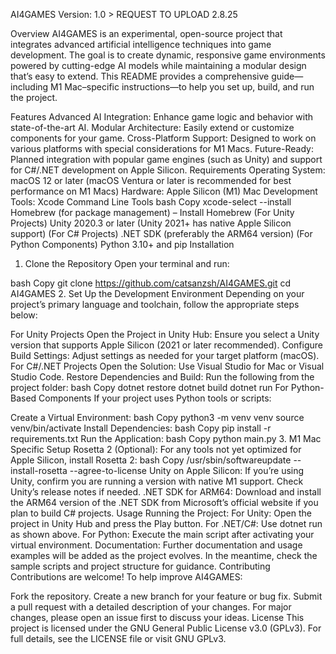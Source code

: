 AI4GAMES
Version: 1.0 > REQUEST TO UPLOAD 2.8.25

Overview
AI4GAMES is an experimental, open-source project that integrates advanced artificial intelligence techniques into game development. The goal is to create dynamic, responsive game environments powered by cutting-edge AI models while maintaining a modular design that’s easy to extend. This README provides a comprehensive guide—including M1 Mac–specific instructions—to help you set up, build, and run the project.

Features
Advanced AI Integration: Enhance game logic and behavior with state-of-the-art AI.
Modular Architecture: Easily extend or customize components for your game.
Cross-Platform Support: Designed to work on various platforms with special considerations for M1 Macs.
Future-Ready: Planned integration with popular game engines (such as Unity) and support for C#/.NET development on Apple Silicon.
Requirements
Operating System: macOS 12 or later (macOS Ventura or later is recommended for best performance on M1 Macs)
Hardware: Apple Silicon (M1) Mac
Development Tools:
Xcode Command Line Tools
bash
Copy
xcode-select --install
Homebrew (for package management) – Install Homebrew
(For Unity Projects) Unity 2020.3 or later (Unity 2021+ has native Apple Silicon support)
(For C# Projects) .NET SDK (preferably the ARM64 version)
(For Python Components) Python 3.10+ and pip
Installation
1. Clone the Repository
Open your terminal and run:

bash
Copy
git clone https://github.com/catsanzsh/AI4GAMES.git
cd AI4GAMES
2. Set Up the Development Environment
Depending on your project’s primary language and toolchain, follow the appropriate steps below:

For Unity Projects
Open the Project in Unity Hub:
Ensure you select a Unity version that supports Apple Silicon (2021 or later recommended).
Configure Build Settings:
Adjust settings as needed for your target platform (macOS).
For C#/.NET Projects
Open the Solution:
Use Visual Studio for Mac or Visual Studio Code.
Restore Dependencies and Build:
Run the following from the project folder:
bash
Copy
dotnet restore
dotnet build
dotnet run
For Python-Based Components
If your project uses Python tools or scripts:

Create a Virtual Environment:
bash
Copy
python3 -m venv venv
source venv/bin/activate
Install Dependencies:
bash
Copy
pip install -r requirements.txt
Run the Application:
bash
Copy
python main.py
3. M1 Mac Specific Setup
Rosetta 2 (Optional):
For any tools not yet optimized for Apple Silicon, install Rosetta 2:
bash
Copy
/usr/sbin/softwareupdate --install-rosetta --agree-to-license
Unity on Apple Silicon:
If you’re using Unity, confirm you are running a version with native M1 support. Check Unity’s release notes if needed.
.NET SDK for ARM64:
Download and install the ARM64 version of the .NET SDK from Microsoft’s official website if you plan to build C# projects.
Usage
Running the Project:
For Unity: Open the project in Unity Hub and press the Play button.
For .NET/C#: Use dotnet run as shown above.
For Python: Execute the main script after activating your virtual environment.
Documentation:
Further documentation and usage examples will be added as the project evolves. In the meantime, check the sample scripts and project structure for guidance.
Contributing
Contributions are welcome! To help improve AI4GAMES:

Fork the repository.
Create a new branch for your feature or bug fix.
Submit a pull request with a detailed description of your changes.
For major changes, please open an issue first to discuss your ideas.
License
This project is licensed under the GNU General Public License v3.0 (GPLv3).
For full details, see the LICENSE file or visit GNU GPLv3.

